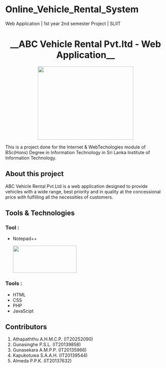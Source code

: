 # Online_Vehicle_Rental_System
Web Application | 1st year 2nd semester Project | SLIIT

<h1 align="center"> __ABC Vehicle Rental Pvt.ltd - Web Application__ </h1>
<p align="center">
  <image src="https://user-images.githubusercontent.com/88779731/145160182-69a1fc4d-1e9f-4a2f-91ee-5631313ba0a0.jpg" width="300" height="230"
</p>
<p> This is a project done for the Internet & WebTechologies module of BSc(Hons) Degree in Information Technology in Sri Lanka Institute of Information Technology. </p>

<h2> About this project </h2>
ABC Vehicle Rental Pvt.Ltd is a web application designed to provide vehicles with a wide range, best priority and in quality at the concessional price with fulfilling all the necessities of customers.

<h2> Tools & Technologies </h2>

<h3> Tool : </h3>

- Notepad++

  <image src="https://encrypted-tbn0.gstatic.com/images?q=tbn:ANd9GcQRMVUgKFiKT25ukYh3TzwXdAY9nD9oB4RtMZpuGT-j1SZ6OGf28dkFyqdti6VKXvl0xk4&usqp=CAU" width="200" height="85" /> 

<h3>Tools :</h3>  

- HTML
- CSS
- PHP
- JavaScipt

 <h2>Contributors</h2>
  
  1.	Athapaththu A.H.M.C.P. (IT20252090)
  2.	Gunasinghe P.S.L.  (IT20139858)
  3.	Gunasekara A.M.P.P. (IT20135966)
  4.	Kapukotuwa S.A.A.H. (IT20139544)
  5.	Almeda P.P.K. (IT20137632) 
